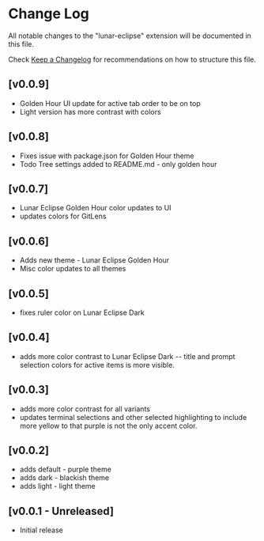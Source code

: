 # Change Log

All notable changes to the "lunar-eclipse" extension will be documented in this file.

Check [Keep a Changelog](http://keepachangelog.com/) for recommendations on how to structure this file.

## [v0.0.9]

- Golden Hour UI update for active tab order to be on top
- Light version has more contrast with colors

## [v0.0.8]

- Fixes issue with package.json for Golden Hour theme
- Todo Tree settings added to README.md - only golden hour

## [v0.0.7]

- Lunar Eclipse Golden Hour color updates to UI
- updates colors for GitLens

## [v0.0.6]

- Adds new theme - Lunar Eclipse Golden Hour
- Misc color updates to all themes

## [v0.0.5]

- fixes ruler color on Lunar Eclipse Dark

## [v0.0.4]

- adds more color contrast to Lunar Eclipse Dark
  -- title and prompt selection colors for active items is more visible.

## [v0.0.3]

- adds more color contrast for all variants
- updates terminal selections and other selected highlighting to include more yellow to that purple is not the only accent color.

## [v0.0.2]

- adds default - purple theme
- adds dark - blackish theme
- adds light - light theme

## [v0.0.1 - Unreleased]

- Initial release
